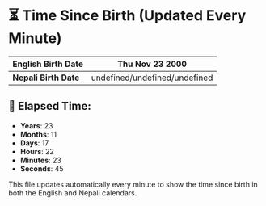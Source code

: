 # ⏳ Time Since Birth (Updated Every Minute)

| **English Birth Date** | Thu Nov 23 2000 |
|------------------------|-------------------------------------|
| **Nepali Birth Date**  | undefined/undefined/undefined                  |

## 📅 Elapsed Time:

- **Years**: 23
- **Months**: 11
- **Days**: 17
- **Hours**: 22
- **Minutes**: 23
- **Seconds**: 45

This file updates automatically every minute to show the time since birth in both the English and Nepali calendars.